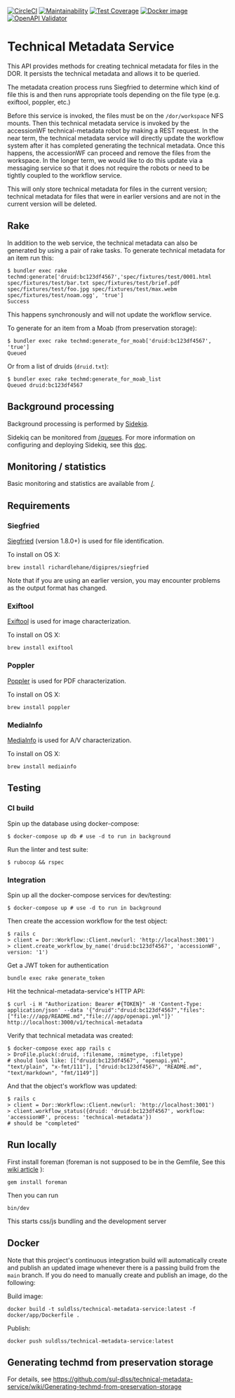 [![CircleCI](https://circleci.com/gh/sul-dlss/technical-metadata-service.svg?style=svg)](https://circleci.com/gh/sul-dlss/technical-metadata-service)
[![Maintainability](https://api.codeclimate.com/v1/badges/7f4010377decf07ba1e4/maintainability)](https://codeclimate.com/github/sul-dlss/technical-metadata-service/maintainability)
[![Test Coverage](https://api.codeclimate.com/v1/badges/7f4010377decf07ba1e4/test_coverage)](https://codeclimate.com/github/sul-dlss/technical-metadata-service/test_coverage)
[![Docker image](https://images.microbadger.com/badges/image/suldlss/technical-metadata-service.svg)](https://microbadger.com/images/suldlss/technical-metadata-service "Get your own image badge on microbadger.com")
[![OpenAPI Validator](http://validator.swagger.io/validator?url=https://raw.githubusercontent.com/sul-dlss/technical-metadata-service/main/openapi.yml)](http://validator.swagger.io/validator/debug?url=https://raw.githubusercontent.com/sul-dlss/technical-metadata-service/main/openapi.yml)

# Technical Metadata Service

This API provides methods for creating technical metadata for files in the DOR.  It persists the technical metadata and allows it to be queried.

The metadata creation process runs Siegfried to determine which kind of file this is and then runs appropriate tools depending on the file type (e.g. exiftool, poppler, etc.)

Before this service is invoked, the files must be on the `/dor/workspace` NFS mounts.  Then this technical metadata service is invoked by the accessionWF technical-metadata robot by making a REST request.  In the near term, the technical metadata service will directly update the workflow system after it has completed generating the technical metadata. Once this happens, the accessionWF can proceed and remove the files from the workspace.  In the longer term, we would like to do this update via a messaging service so that it does not require the robots or need to be tightly coupled to the workflow service.

This will only store technical metadata for files in the current version; technical metadata for files that were in earlier versions and are not in the current version will be deleted.

## Rake
In addition to the web service, the technical metadata can also be generated by using a pair of rake tasks.  To generate technical metadata for an item run this:

```shell
$ bundler exec rake techmd:generate['druid:bc123df4567','spec/fixtures/test/0001.html spec/fixtures/test/bar.txt spec/fixtures/test/brief.pdf spec/fixtures/test/foo.jpg spec/fixtures/test/max.webm spec/fixtures/test/noam.ogg', 'true']
Success
```

This happens synchronously and will not update the workflow service.

To generate for an item from a Moab (from preservation storage):

```shell
$ bundler exec rake techmd:generate_for_moab['druid:bc123df4567', 'true']
Queued
```

Or from a list of druids (`druid.txt`):

```shell
$ bundler exec rake techmd:generate_for_moab_list
Queued druid:bc123df4567
```



## Background processing

Background processing is performed by [Sidekiq](https://github.com/mperham/sidekiq).

Sidekiq can be monitored from [/queues](http://localhost:3000/queues).
For more information on configuring and deploying Sidekiq, see this [doc](https://github.com/sul-dlss/DevOpsDocs/blob/master/projects/sul-requests/background_jobs.md).

## Monitoring / statistics

Basic monitoring and statistics are available from [/](http://localhost:3000/).

## Requirements

### Siegfried

[Siegfried](https://github.com/richardlehane/siegfried) (version 1.8.0+) is used for file identification.

To install on OS X:
```
brew install richardlehane/digipres/siegfried
```

Note that if you are using an earlier version, you may encounter problems as the output format has changed.

### Exiftool

[Exiftool](https://exiftool.org/) is used for image characterization.

To install on OS X:
```
brew install exiftool
```

### Poppler
[Poppler](https://poppler.freedesktop.org/) is used for PDF characterization.

To install on OS X:
```
brew install poppler
```

### MediaInfo
[MediaInfo](https://mediaarea.net/en/MediaInfo) is used for A/V characterization.

To install on OS X:
```
brew install mediainfo
```

## Testing

### CI build

Spin up the database using docker-compose:

```shell
$ docker-compose up db # use -d to run in background
```

Run the linter and test suite:

```shell
$ rubocop && rspec
```

### Integration

Spin up all the docker-compose services for dev/testing:

```shell
$ docker-compose up # use -d to run in background
```

Then create the accession workflow for the test object:

```shell
$ rails c
> client = Dor::Workflow::Client.new(url: 'http://localhost:3001')
> client.create_workflow_by_name('druid:bc123df4567', 'accessionWF', version: '1')
```

Get a JWT token for authentication

```shell
bundle exec rake generate_token
```

Hit the technical-metadata-service's HTTP API:

```shell
$ curl -i H "Authorization: Bearer #{TOKEN}" -H 'Content-Type: application/json' --data '{"druid":"druid:bc123df4567","files":["file:///app/README.md","file:///app/openapi.yml"]}' http://localhost:3000/v1/technical-metadata
```

Verify that technical metadata was created:

```shell
$ docker-compose exec app rails c
> DroFile.pluck(:druid, :filename, :mimetype, :filetype)
# should look like: [["druid:bc123df4567", "openapi.yml", "text/plain", "x-fmt/111"], ["druid:bc123df4567", "README.md", "text/markdown", "fmt/1149"]]
```

And that the object's workflow was updated:

```shell
$ rails c
> client = Dor::Workflow::Client.new(url: 'http://localhost:3001')
> client.workflow_status({druid: 'druid:bc123df4567', workflow: 'accessionWF', process: 'technical-metadata'})
# should be "completed"
```

## Run locally

First install foreman (foreman is not supposed to be in the Gemfile, See this [wiki article](https://github.com/ddollar/foreman/wiki/Don't-Bundle-Foreman) ):

```
gem install foreman
```

Then you can run
```
bin/dev
```
This starts css/js bundling and the development server

## Docker

Note that this project's continuous integration build will automatically create and publish an updated image whenever there is a passing build from the `main` branch. If you do need to manually create and publish an image, do the following:

Build image:

```
docker build -t suldlss/technical-metadata-service:latest -f docker/app/Dockerfile .
```

Publish:

```
docker push suldlss/technical-metadata-service:latest
```

## Generating techmd from preservation storage
For details, see https://github.com/sul-dlss/technical-metadata-service/wiki/Generating-techmd-from-preservation-storage
